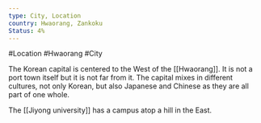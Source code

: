 ```yaml
---
type: City, Location
country: Hwaorang, Zankoku
Status: 4%
---
```


#Location #Hwaorang #City

The Korean capital is centered to the West of the [[Hwaorang]]. It is not a port town itself but it is not far from it. The capital mixes in different cultures, not only Korean, but also Japanese and Chinese as they are all part of one whole. 

The [[Jiyong university]] has a campus atop a hill in the East.

